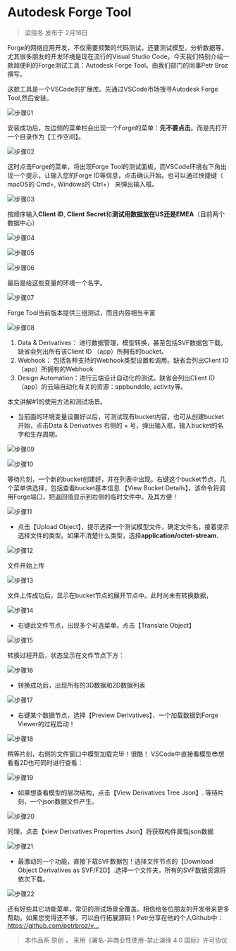 # Autodesk Forge Tool

>梁晓冬  发布于 2月16日

Forge的网络应用开发，不仅需要频繁的代码测试，还要测试模型，分析数据等，尤其很多朋友的开发环境是现在流行的Visual Studio Code。今天我们特别介绍一款超便利的Forge测试工具：Autodesk Forge Tool。由我们部门的同事Petr Broz撰写。

这款工具是一个VSCode的扩展库。先通过VSCode市场搜寻Autodesk Forge Tool,然后安装。

![步骤01](https://segmentfault.com/img/bVbDtRo)

安装成功后，左边侧的菜单栏会出现一个Forge的菜单：**先不要点击**。而是先打开一个目录作为【工作空间】。

![步骤02](https://segmentfault.com/img/bVbDtYC)

这时点击Forge的菜单，将出现Forge Tool的测试面板，而VSCode环境右下角出现一个提示，让输入您的Forge ID等信息，点击确认开始。也可以通过快捷键（ macOS的 Cmd+, Windows的 Ctrl+） 来弹出输入框。

![步骤03](https://segmentfault.com/img/bVbDtX2)

按顺序输入**Client ID**, **Client Secret**和**测试用数据放在US还是EMEA**（目前两个数据中心）

![步骤04](https://segmentfault.com/img/bVbDtX4)

![步骤05](https://segmentfault.com/img/bVbDtX6)

![步骤06](https://segmentfault.com/img/bVbDtX7)

最后是给这些变量的环境一个名字。

![步骤07](https://segmentfault.com/img/bVbDtYa)

Forge Tool当前版本提供三组测试，而且内容相当丰富

![步骤08](https://segmentfault.com/img/bVbDtYn)

1. Data & Derivatives： 进行数据管理，模型转换，甚至包括SVF数据包下载。缺省会列出所有该Client ID （app）所拥有的bucket。
2. Webhook： 包括各种支持的Webhook类型设置和调用。缺省会列出Client ID （app）所拥有的Webhook
3. Design Automation：进行云端设计自动化的测试。缺省会列出Client ID （app）的云端自动化有关的资源：appbunddle, activity等。

本文讲解#1的使用方法和测试场景。

* 当前面的环境变量设置好以后，可测试现有bucket内容，也可从创建bucket开始，点击Data & Derivatives 右侧的 + 号，弹出输入框，输入bucket的名字和生存周期。

![步骤09](https://segmentfault.com/img/bVbDtYU)

![步骤10](https://segmentfault.com/img/bVbDtYW)

等待片刻，一个新的bucket创建好，并在列表中出现。右键这个bucket节点，几个菜单供选择，包括查看bucket基本信息 【View Bucket Details】，该命令将调用Forge端口，把返回值显示到右侧的临时文件中。及其方便！

![步骤11](https://segmentfault.com/img/bVbDtZg)

* 点击【Upload Object】，提示选择一个测试模型文件，确定文件名，接着提示选择文件的类型。如果不清楚什么类型，选择**application/octet-stream.**

![步骤12](https://segmentfault.com/img/bVbDtZk)

文件开始上传

![步骤13](https://segmentfault.com/img/bVbDtZn)

文件上传成功后，显示在bucket节点的展开节点中。此时尚未有转换数据，

![步骤14](https://segmentfault.com/img/bVbDtZv)

* 右键此文件节点，出现多个可选菜单。点击【Translate Object】

![步骤15](https://segmentfault.com/img/bVbDtZz)

转换过程开启，状态显示在文件节点下方：

![步骤16](https://segmentfault.com/img/bVbDtZC)

* 转换成功后，出现所有的3D数据和2D数据列表

![步骤17](https://segmentfault.com/img/bVbDtZI)

* 右键某个数据节点，选择【Preview Derivatives】，一个加载数据到Forge Viewer的过程启动！

![步骤18](https://segmentfault.com/img/bVbDtZO)

稍等片刻，右侧的文件窗口中模型加载完毕！很酷！ VSCode中直接看模型😎想看看2D也可同时进行查看：

![步骤19](https://segmentfault.com/img/bVbDt2R)

* 如果想查看模型的层次结构，点击【View Derivatives Tree Json】. 等待片刻，一个json数据文件产生。

![步骤20](https://segmentfault.com/img/bVbDt0y)

同理，点击【view Derivatives Properties Json】将获取构件属性json数据

![步骤21](https://segmentfault.com/img/bVbDt1k)

* 最激动的一个功能，直接下载SVF数据包！选择文件节点的【Download Object Derivatives as SVF/F2D】.选择一个文件夹，所有的SVF数据资源将依次下载。

![步骤22](https://segmentfault.com/img/bVbDt1R)

还有好些其它功能菜单，常见的测试场景全覆盖。相信给各位朋友的开发带来更多帮助。如果您觉得还不够，可以自行拓展源码！Petr分享在他的个人Github中：
<https://github.com/petrbroz/v...>

>本作品系 原创 ， 采用《署名-非商业性使用-禁止演绎 4.0 国际》许可协议
